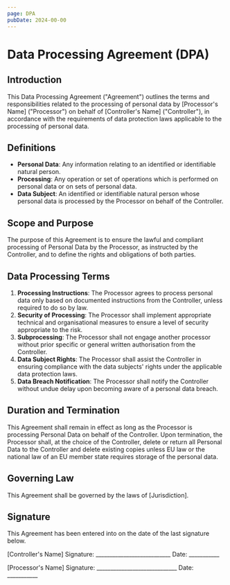 ```yaml
---
page: DPA
pubDate: 2024-00-00
---
```

# Data Processing Agreement (DPA)

## Introduction

This Data Processing Agreement ("Agreement") outlines the terms and responsibilities related to the processing of personal data by [Processor's Name] ("Processor") on behalf of [Controller's Name] ("Controller"), in accordance with the requirements of data protection laws applicable to the processing of personal data.

## Definitions

- **Personal Data**: Any information relating to an identified or identifiable natural person.
- **Processing**: Any operation or set of operations which is performed on personal data or on sets of personal data.
- **Data Subject**: An identified or identifiable natural person whose personal data is processed by the Processor on behalf of the Controller.

## Scope and Purpose

The purpose of this Agreement is to ensure the lawful and compliant processing of Personal Data by the Processor, as instructed by the Controller, and to define the rights and obligations of both parties.

## Data Processing Terms

1. **Processing Instructions**: The Processor agrees to process personal data only based on documented instructions from the Controller, unless required to do so by law.
2. **Security of Processing**: The Processor shall implement appropriate technical and organisational measures to ensure a level of security appropriate to the risk.
3. **Subprocessing**: The Processor shall not engage another processor without prior specific or general written authorisation from the Controller.
4. **Data Subject Rights**: The Processor shall assist the Controller in ensuring compliance with the data subjects' rights under the applicable data protection laws.
5. **Data Breach Notification**: The Processor shall notify the Controller without undue delay upon becoming aware of a personal data breach.

## Duration and Termination

This Agreement shall remain in effect as long as the Processor is processing Personal Data on behalf of the Controller. Upon termination, the Processor shall, at the choice of the Controller, delete or return all Personal Data to the Controller and delete existing copies unless EU law or the national law of an EU member state requires storage of the personal data.

## Governing Law

This Agreement shall be governed by the laws of [Jurisdiction].

## Signature

This Agreement has been entered into on the date of the last signature below.

[Controller's Name] Signature: ___________________________ Date: ___________

[Processor's Name] Signature: _____________________________ Date: ___________
